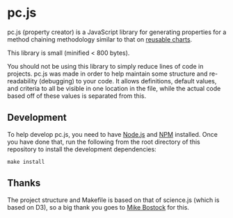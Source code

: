 # pc.js

pc.js  (property creator) is a JavaScript library for generating properties for a method chaining methodology similar to that on [reusable charts](http://bost.ocks.org/mike/chart).

This library is small (minified < 800 bytes). 

You should not be using this library to simply reduce lines of code in projects. pc.js was made in order to help maintain some structure and re-readability (debugging) to your code. It allows definitions, default values, and criteria to all be visible in one location in the file, while the actual code based off of these values is separated from this.

## Development

To help develop pc.js, you need to have [Node.js](http://www.nodejs.org)
and [NPM](http://www.npmjs.org) installed. Once you have done that, run the
following from the root directory of this repository to install the development
dependencies:

    make install

## Thanks

The project structure and Makefile is based on that of science.js (which is based on D3), so a big thank you
goes to [Mike Bostock](http://bost.ocks.org/mike/) for this.
